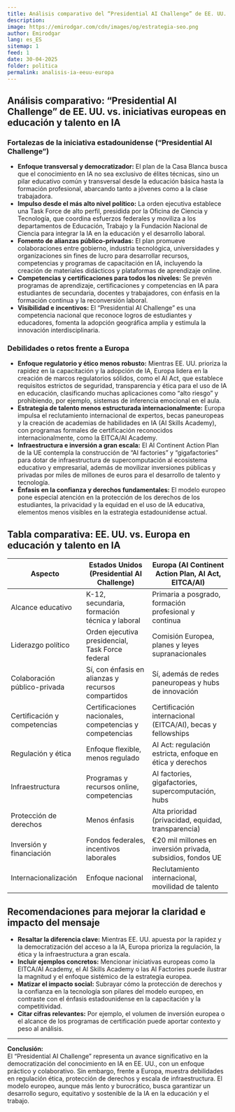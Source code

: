 ```yaml
---
title: Análisis comparativo del “Presidential AI Challenge” de EE. UU. vs. iniciativas europeas
description: 
image: https://emirodgar.com/cdn/images/og/estrategia-seo.png
author: Emirodgar
lang: es_ES
sitemap: 1
feed: 1
date: 30-04-2025
folder: politica
permalink: analisis-ia-eeuu-europa
---
```


## Análisis comparativo: “Presidential AI Challenge” de EE. UU. vs. iniciativas europeas en educación y talento en IA

### Fortalezas de la iniciativa estadounidense (“Presidential AI Challenge”)

- **Enfoque transversal y democratizador:** El plan de la Casa Blanca busca que el conocimiento en IA no sea exclusivo de élites técnicas, sino un pilar educativo común y transversal desde la educación básica hasta la formación profesional, abarcando tanto a jóvenes como a la clase trabajadora.
- **Impulso desde el más alto nivel político:** La orden ejecutiva establece una Task Force de alto perfil, presidida por la Oficina de Ciencia y Tecnología, que coordina esfuerzos federales y moviliza a los departamentos de Educación, Trabajo y la Fundación Nacional de Ciencia para integrar la IA en la educación y el desarrollo laboral.
- **Fomento de alianzas público-privadas:** El plan promueve colaboraciones entre gobierno, industria tecnológica, universidades y organizaciones sin fines de lucro para desarrollar recursos, competencias y programas de capacitación en IA, incluyendo la creación de materiales didácticos y plataformas de aprendizaje online.
- **Competencias y certificaciones para todos los niveles:** Se prevén programas de aprendizaje, certificaciones y competencias en IA para estudiantes de secundaria, docentes y trabajadores, con énfasis en la formación continua y la reconversión laboral.
- **Visibilidad e incentivos:** El “Presidential AI Challenge” es una competencia nacional que reconoce logros de estudiantes y educadores, fomenta la adopción geográfica amplia y estimula la innovación interdisciplinaria.

### Debilidades o retos frente a Europa

- **Enfoque regulatorio y ético menos robusto:** Mientras EE. UU. prioriza la rapidez en la capacitación y la adopción de IA, Europa lidera en la creación de marcos regulatorios sólidos, como el AI Act, que establece requisitos estrictos de seguridad, transparencia y ética para el uso de IA en educación, clasificando muchas aplicaciones como “alto riesgo” y prohibiendo, por ejemplo, sistemas de inferencia emocional en el aula.
- **Estrategia de talento menos estructurada internacionalmente:** Europa impulsa el reclutamiento internacional de expertos, becas paneuropeas y la creación de academias de habilidades en IA (AI Skills Academy), con programas formales de certificación reconocidos internacionalmente, como la EITCA/AI Academy.
- **Infraestructura e inversión a gran escala:** El AI Continent Action Plan de la UE contempla la construcción de “AI factories” y “gigafactories” para dotar de infraestructura de supercomputación al ecosistema educativo y empresarial, además de movilizar inversiones públicas y privadas por miles de millones de euros para el desarrollo de talento y tecnología.
- **Énfasis en la confianza y derechos fundamentales:** El modelo europeo pone especial atención en la protección de los derechos de los estudiantes, la privacidad y la equidad en el uso de IA educativa, elementos menos visibles en la estrategia estadounidense actual.

## Tabla comparativa: EE. UU. vs. Europa en educación y talento en IA

| Aspecto                      | Estados Unidos (Presidential AI Challenge)               | Europa (AI Continent Action Plan, AI Act, EITCA/AI)         |
|------------------------------|---------------------------------------------------------|------------------------------------------------------------|
| Alcance educativo            | K-12, secundaria, formación técnica y laboral           | Primaria a posgrado, formación profesional y continua      |
| Liderazgo político           | Orden ejecutiva presidencial, Task Force federal        | Comisión Europea, planes y leyes supranacionales           |
| Colaboración público-privada | Sí, con énfasis en alianzas y recursos compartidos      | Sí, además de redes paneuropeas y hubs de innovación       |
| Certificación y competencias | Certificaciones nacionales, competencias y competencias | Certificación internacional (EITCA/AI), becas y fellowships|
| Regulación y ética           | Enfoque flexible, menos regulado                        | AI Act: regulación estricta, enfoque en ética y derechos   |
| Infraestructura              | Programas y recursos online, competencias               | AI factories, gigafactories, supercomputación, hubs        |
| Protección de derechos       | Menos énfasis                                           | Alta prioridad (privacidad, equidad, transparencia)        |
| Inversión y financiación     | Fondos federales, incentivos laborales                  | €20 mil millones en inversión privada, subsidios, fondos UE|
| Internacionalización         | Enfoque nacional                                       | Reclutamiento internacional, movilidad de talento          |

## Recomendaciones para mejorar la claridad e impacto del mensaje

- **Resaltar la diferencia clave:** Mientras EE. UU. apuesta por la rapidez y la democratización del acceso a la IA, Europa prioriza la regulación, la ética y la infraestructura a gran escala.
- **Incluir ejemplos concretos:** Mencionar iniciativas europeas como la EITCA/AI Academy, el AI Skills Academy o las AI Factories puede ilustrar la magnitud y el enfoque sistémico de la estrategia europea.
- **Matizar el impacto social:** Subrayar cómo la protección de derechos y la confianza en la tecnología son pilares del modelo europeo, en contraste con el énfasis estadounidense en la capacitación y la competitividad.
- **Citar cifras relevantes:** Por ejemplo, el volumen de inversión europea o el alcance de los programas de certificación puede aportar contexto y peso al análisis.

---

**Conclusión:**  
El “Presidential AI Challenge” representa un avance significativo en la democratización del conocimiento en IA en EE. UU., con un enfoque práctico y colaborativo. Sin embargo, frente a Europa, muestra debilidades en regulación ética, protección de derechos y escala de infraestructura. El modelo europeo, aunque más lento y burocrático, busca garantizar un desarrollo seguro, equitativo y sostenible de la IA en la educación y el trabajo.
